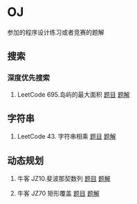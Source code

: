 # OJ
参加的程序设计练习或者竞赛的题解

## 搜索
### 深度优先搜索
1. LeetCode 695.岛屿的最大面积 [题目](https://leetcode.cn/problems/max-area-of-island/description/) [题解](jzoffer\搜索\695.cpp)

## 字符串
1. LeetCode 43. 字符串相乘 [题目](https://leetcode.cn/problems/multiply-strings/description/) [题解](jzoffer\字符串\43.cpp)

## 动态规划
1. 牛客 JZ10.斐波那契数列 [题目](https://www.nowcoder.com/practice/c6c7742f5ba7442aada113136ddea0c3?tpId=13&tqId=11160&tPage=1&rp=1&ru=/ta/coding-interviews&qru=/ta/coding-interviews/question-ranking&from=cyc_github) [题解](jzoffer\动态规划\jz10.cpp)

2. 牛客 JZ70 矩形覆盖 [题目](https://www.nowcoder.com/practice/72a5a919508a4251859fb2cfb987a0e6?tpId=13&tqId=11163&tPage=1&rp=1&ru=/ta/coding-interviews&qru=/ta/coding-interviews/question-ranking&from=cyc_github) [题解](jzoffer\动态规划\jz70.cpp)
